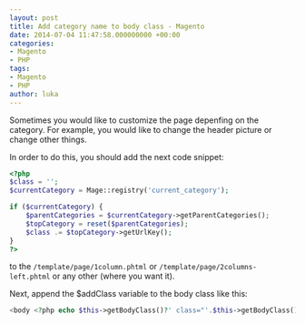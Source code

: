 ```yaml
---
layout: post
title: Add category name to body class - Magento
date: 2014-07-04 11:47:58.000000000 +00:00
categories:
- Magento
- PHP
tags:
- Magento
- PHP
author: luka
---
```

Sometimes you would like to customize the page depenfing on the category. For example, you would like to change the header picture or change other things.

In order to do this, you should add the next code snippet:

```php
<?php
$class = '';
$currentCategory = Mage::registry('current_category');

if ($currentCategory) {
    $parentCategories = $currentCategory->getParentCategories();
    $topCategory = reset($parentCategories);
    $class .= $topCategory->getUrlKey();
}
?>
```

to the `/template/page/1column.phtml` or `/template/page/2columns-left.phtml` or any other (where you want it).

Next, append the $addClass variable to the body class like this:
```php
<body <?php echo $this->getBodyClass()?' class="'.$this->getBodyClass() . " " . $class . '"':'' ?> >
  ```